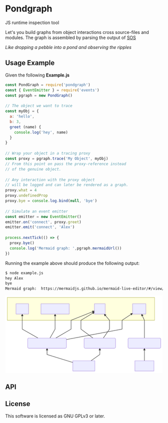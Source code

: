 Pondgraph
=========

JS runtime inspection tool

Let's you build graphs from object interactions cross source-files and modules.
The graph is assembled by parsing the output of [SOS](https://github.com/telamon/save-our-sanity)

_Like dropping a pebble into a pond and observing the ripples_

## Usage Example
Given the following **Example.js**

```js
const PondGraph = require('pondgraph')
const { EventEmitter } = require('events')
const pgraph = new PondGraph()

// The object we want to trace
const myObj = {
  a: 'hello',
  b: 3,
  greet (name) {
    console.log('hey', name)
  }
}

// Wrap your object in a tracing proxy
const proxy = pgraph.trace('My Object', myObj)
// From this point on pass the proxy-reference instead
// of the genuine object.

// Any interaction with the proxy object
// will be logged and can later be rendered as a graph.
proxy.what = 4
proxy.undefinedProp
proxy.bye = console.log.bind(null, 'bye')

// Simulate an event emitter
const emitter = new EventEmitter()
emitter.on('connect', proxy.greet)
emitter.emit('connect', 'Alex')

process.nextTick(() => {
  proxy.bye()
  console.log('Mermaid graph: ',pgraph.mermaidUrl())
})
```
Running the example above should produce the following output:
```bash
$ node example.js
hey Alex
bye
Mermaid graph:  https://mermaidjs.github.io/mermaid-live-editor/#/view/eyJjb2RlIjoiZ3JhcGggQlRcbnN1YmdyYXBoIE15IE9iamVjdFxuICB3aGF0XG4gIHVuZGVmaW5lZFByb3BcbiAgYnllXG4gIGdyZWV0XG5lbmRcbm4wW2V4YW1wbGUuanNdIC0tPiBmMShPYmplY3QuPGFub255bW91cz4pXG5uMltldmVudHMuanNdIC0tPiBmMyhFdmVudEVtaXR0ZXIuZW1pdClcbm4wIC0tPiBmNChwcm9jZXNzLm5leHRUaWNrKVxuZjEtLXNldC0tPndoYXRcbmYxLS1nZXQtLT51bmRlZmluZWRQcm9wXG5mMS0tc2V0LS0+YnllXG5mMS0tZ2V0LS0+Z3JlZXRcbmYzLS1pbnZva2UtLT5ncmVldFxuZjQtLWdldC0tPmJ5ZVxuZjQtLWludm9rZS0tPmJ5ZSIsIm1lcm1haWQiOnsidGhlbWUiOiJkZWZhdWx0In19
```
![example graph](./mermaid-diagram-20191013173053.svg)

## API


## License
This software is licensed as GNU GPLv3 or later.
